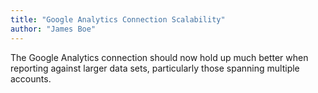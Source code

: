 ```yaml
---
title: "Google Analytics Connection Scalability"
author: "James Boe"
---
```

The Google Analytics connection should now hold up much better when reporting against larger data sets, particularly those spanning multiple accounts.<!--more-->